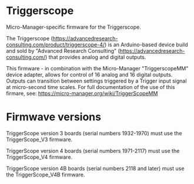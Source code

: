 # Triggerscope
Micro-Manager-specific firmware for the Triggerscope.

The Triggerscope (https://advancedresearch-consulting.com/product/triggerscope-4/) 
is an Arduino-based device build and sold by "Advanced Research Consulting" 
(https://advancedresearch-consulting.com/) that provides analog and digital outputs.  

This firmware - in combination with the Micro-Manager "TriggerscopeMM" device adapter, 
allows for control of 16 analog and 16 digital outputs.  Outputs can 
transition between settings triggered by a Trigger input 
signal at micro-second time scales.  For full documentation
of the use of this firmare, see: https://micro-manager.org/wiki/TriggerScopeMM

# Firmwave versions
TriggerScope version 3 boards (serial numbers 1932-1970) must use the TriggerScope_V3 firmware.

TriggerScope version 4 boards (serial numbers 1971-2117) must use the TriggerScope_V4 firmware.

TriggerScope version 4B boards (serial numbers 2118 and later) must use the TriggerScope_V4B firmware.
